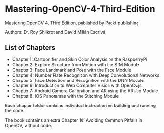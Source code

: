 # Mastering-OpenCV-4-Third-Edition
Mastering OpenCV 4, Third Edition, published by Packt publishing

Authors: Dr. Roy Shilkrot and David Millán Escrivá

## List of Chapters
* Chapter 1: Cartoonifier and Skin Color Analysis on the RaspberryPi
* Chapter 2: Explore Structure from Motion with the SfM Module
* Chapter 3: Face Landmark and Pose with the Face Module	
* Chapter 4: Number Plate Recognition with Deep Convolutional Networks
* Chapter 5: Face Detection and Recognition with the DNN Module
* Chapter 6: Introduction to Web Computer Vision with OpenCv.js
* Chapter 7: Android Camera Calibration and AR using the ARUco Module
* Chapter 8: iOS Panoramas with the Stitching Module
<!-- Chapter 9: Finding the Best OpenCV Algorithm for the Job -->

Each chapter folder contains individual instruction on building and running the code.

The book contains an extra Chapter 10: Avoiding Common Pitfalls in OpenCV, without code.
